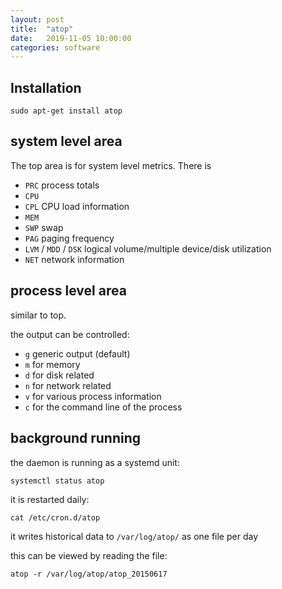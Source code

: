 ```yaml
---
layout: post
title:  "atop"
date:   2019-11-05 10:00:00
categories: software
---
```


## Installation

`sudo apt-get install atop`

## system level area

The top area is for system level metrics. There is 

* `PRC` process totals
* `CPU`
* `CPL` CPU load information
* `MEM`
* `SWP` swap
* `PAG` paging frequency
* `LVM` / `MDD` / `DSK` logical volume/multiple device/disk utilization
* `NET` network information

## process level area

similar to top.

the output can be controlled:

* `g` generic output (default)
* `m` for memory
* `d` for disk related
* `n` for network related
* `v` for various process information
* `c` for the command line of the process

## background running

the daemon is running as a systemd unit:

`systemctl status atop`

it is restarted daily:

`cat /etc/cron.d/atop`

it writes historical data to `/var/log/atop/` as one file per day

this can be viewed by reading the file:

`atop -r /var/log/atop/atop_20150617`